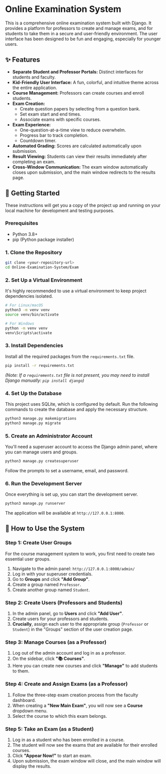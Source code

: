 # Online Examination System

This is a comprehensive online examination system built with Django. It provides a platform for professors to create and manage exams, and for students to take them in a secure and user-friendly environment. The user interface has been designed to be fun and engaging, especially for younger users.

## ✨ Features

- **Separate Student and Professor Portals:** Distinct interfaces for students and faculty.
- **Kid-Friendly User Interface:** A fun, colorful, and intuitive theme across the entire application.
- **Course Management:** Professors can create courses and enroll students.
- **Exam Creation:**
    - Create question papers by selecting from a question bank.
    - Set exam start and end times.
    - Associate exams with specific courses.
- **Exam Experience:**
    - One-question-at-a-time view to reduce overwhelm.
    - Progress bar to track completion.
    - Countdown timer.
- **Automated Grading:** Scores are calculated automatically upon submission.
- **Result Viewing:** Students can view their results immediately after completing an exam.
- **Cross-Window Communication:** The exam window automatically closes upon submission, and the main window redirects to the results page.

## 🚀 Getting Started

These instructions will get you a copy of the project up and running on your local machine for development and testing purposes.

### Prerequisites

- Python 3.8+
- pip (Python package installer)

### 1. Clone the Repository

```bash
git clone <your-repository-url>
cd Online-Examination-System/Exam
```

### 2. Set Up a Virtual Environment

It's highly recommended to use a virtual environment to keep project dependencies isolated.

```bash
# For Linux/macOS
python3 -m venv venv
source venv/bin/activate

# For Windows
python -m venv venv
venv\Scripts\activate
```

### 3. Install Dependencies

Install all the required packages from the `requirements.txt` file.

```bash
pip install -r requirements.txt
```
*(Note: If a `requirements.txt` file is not present, you may need to install Django manually: `pip install django`)*

### 4. Set Up the Database

This project uses SQLite, which is configured by default. Run the following commands to create the database and apply the necessary structure.

```bash
python3 manage.py makemigrations
python3 manage.py migrate
```

### 5. Create an Administrator Account

You'll need a superuser account to access the Django admin panel, where you can manage users and groups.

```bash
python3 manage.py createsuperuser
```
Follow the prompts to set a username, email, and password.

### 6. Run the Development Server

Once everything is set up, you can start the development server.

```bash
python3 manage.py runserver
```
The application will be available at `http://127.0.0.1:8000`.

## 📝 How to Use the System

### Step 1: Create User Groups

For the course management system to work, you first need to create two essential user groups.

1.  Navigate to the admin panel: `http://127.0.0.1:8000/admin/`
2.  Log in with your superuser credentials.
3.  Go to **Groups** and click **"Add Group"**.
4.  Create a group named `Professor`.
5.  Create another group named `Student`.

### Step 2: Create Users (Professors and Students)

1.  In the admin panel, go to **Users** and click **"Add User"**.
2.  Create users for your professors and students.
3.  **Crucially**, assign each user to the appropriate group (`Professor` or `Student`) in the "Groups" section of the user creation page.

### Step 3: Manage Courses (as a Professor)

1.  Log out of the admin account and log in as a professor.
2.  On the sidebar, click **"📚 Courses"**.
3.  Here you can create new courses and click **"Manage"** to add students to them.

### Step 4: Create and Assign Exams (as a Professor)

1.  Follow the three-step exam creation process from the faculty dashboard.
2.  When creating a **"New Main Exam"**, you will now see a **Course** dropdown menu.
3.  Select the course to which this exam belongs.

### Step 5: Take an Exam (as a Student)

1.  Log in as a student who has been enrolled in a course.
2.  The student will now see the exams that are available for their enrolled courses.
3.  Click **"Appear Now!"** to start an exam.
4.  Upon submission, the exam window will close, and the main window will display the results.
